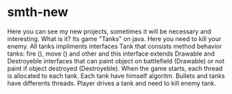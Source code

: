 # smth-new
Here you can see my new projects, sometimes it will be necessary and interesting.
What is it? 
Its game "Tanks" on java. Here you need to kill your enemy. 
All tanks impliments interfaces Tank that consists method behavior tanks: fire (), move () and other and this interface extends Drawable and Destroyeble interfaces that can paint object on battlefield (Drawable) or not paint if object destroyed (Destroyeble). When the game starts, each thread is allocated to each tank. Each tank have himself algoritm. Bullets and tanks have differents threads. Player drives a tank and need to kill enemy tank.

